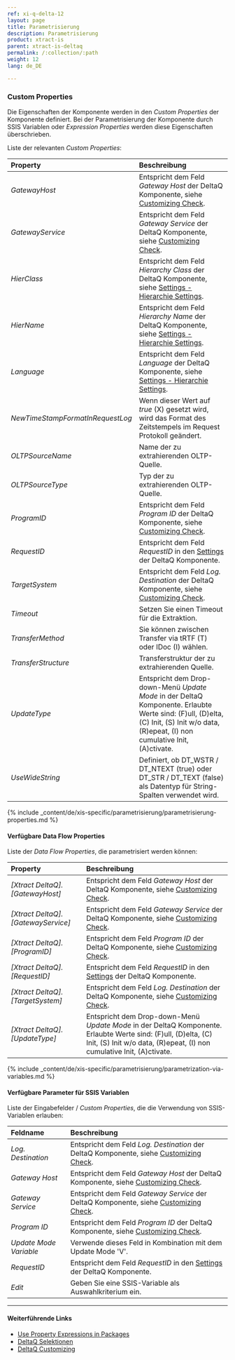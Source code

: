 ```yaml
---
ref: xi-q-delta-12
layout: page
title: Parametrisierung
description: Parametrisierung
product: xtract-is
parent: xtract-is-deltaq
permalink: /:collection/:path
weight: 12
lang: de_DE

---
```


### Custom Properties

Die Eigenschaften der Komponente werden in den *Custom Properties* der Komponente definiert.
Bei der Parametrisierung der Komponente durch SSIS Variablen oder *Expression Properties* werden diese Eigenschaften überschrieben.

Liste der relevanten *Custom Properties*:

|Property|Beschreibung|
|:----|:----|
| *GatewayHost* | Entspricht dem Feld *Gateway Host* der DeltaQ Komponente, siehe [Customizing Check](./deltaq-customizing).|
| *GatewayService* | Entspricht dem Feld *Gateway Service* der DeltaQ Komponente, siehe [Customizing Check](./deltaq-customizing).|
| *HierClass* | Entspricht dem Feld *Hierarchy Class* der DeltaQ Komponente, siehe [Settings - Hierarchie Settings](./extraktionseinstellungen#hierarchie-settings).|
| *HierName* | Entspricht dem Feld *Hierarchy Name* der DeltaQ Komponente, siehe [Settings - Hierarchie Settings](./extraktionseinstellungen#hierarchy). |
| *Language* | Entspricht dem Feld *Language* der DeltaQ Komponente, siehe [Settings - Hierarchie Settings](./extraktionseinstellungen#hierarchy).|
| *NewTimeStampFormatInRequestLog* | Wenn dieser Wert auf *true* (X) gesetzt wird, wird das Format des Zeitstempels im Request Protokoll geändert.|
| *OLTPSourceName* | Name der zu extrahierenden OLTP-Quelle.|
| *OLTPSourceType* | Typ der zu extrahierenden OLTP-Quelle.|
| *ProgramID* | Entspricht dem Feld *Program ID* der DeltaQ Komponente, siehe [Customizing Check](./deltaq-customizing).|
| *RequestID* | Entspricht dem Feld *RequestID* in den [Settings](./extraktionseinstellungen) der DeltaQ Komponente.|
| *TargetSystem* | Entspricht dem Feld *Log. Destination* der DeltaQ Komponente, siehe [Customizing Check](./deltaq-customizing).|
| *Timeout* | Setzen Sie einen Timeout für die Extraktion.|
| *TransferMethod* | Sie können zwischen Transfer via tRTF (T) oder IDoc (I) wählen.|
| *TransferStructure* | Transferstruktur der zu extrahierenden Quelle.|
| *UpdateType* | Entspricht dem Drop-down-Menü *Update Mode* in der DeltaQ Komponente. Erlaubte Werte sind: (F)ull, (D)elta, (C) Init, (S) Init w/o data, (R)epeat, (I) non cumulative Init, (A)ctivate.|
| *UseWideString* | Definiert, ob DT_WSTR / DT_NTEXT (true) oder DT_STR / DT_TEXT (false) als Datentyp für String-Spalten verwendet wird. |

{% include _content/de/xis-specific/parametrisierung/parametrisierung-properties.md  %}

#### Verfügbare Data Flow Properties
Liste der *Data Flow Properties*, die parametrisiert werden können:

|Property|Beschreibung|
|:----|:----|
| *[Xtract DeltaQ].[GatewayHost]*|Entspricht dem Feld *Gateway Host* der DeltaQ Komponente, siehe [Customizing Check](./deltaq-customizing).|
| *[Xtract DeltaQ].[GatewayService]*|Entspricht dem Feld *Gateway Service* der DeltaQ Komponente, siehe [Customizing Check](./deltaq-customizing).|
| *[Xtract DeltaQ].[ProgramID]*|Entspricht dem Feld *Program ID* der DeltaQ Komponente, siehe [Customizing Check](./deltaq-customizing).|
| *[Xtract DeltaQ].[RequestID]*|Entspricht dem Feld *RequestID* in den [Settings](./extraktionseinstellungen) der DeltaQ Komponente.|
| *[Xtract DeltaQ].[TargetSystem]*|Entspricht dem Feld *Log. Destination* der DeltaQ Komponente, siehe [Customizing Check](./deltaq-customizing).|
| *[Xtract DeltaQ].[UpdateType]*|Entspricht dem Drop-down-Menü *Update Mode* in der DeltaQ Komponente. Erlaubte Werte sind: (F)ull, (D)elta, (C) Init, (S) Init w/o data, (R)epeat, (I) non cumulative Init, (A)ctivate.  |


{% include _content/de/xis-specific/parametrisierung/parametrization-via-variables.md  %}

#### Verfügbare Parameter für SSIS Variablen

Liste der Eingabefelder / *Custom Properties*, die die Verwendung von SSIS-Variablen erlauben:

|Feldname|Beschreibung|
|:----|:----|
| *Log. Destination*| Entspricht dem Feld *Log. Destination* der DeltaQ Komponente, siehe [Customizing Check](./deltaq-customizing).|
| *Gateway Host*| Entspricht dem Feld *Gateway Host* der DeltaQ Komponente, siehe [Customizing Check](./deltaq-customizing).|
| *Gateway Service*|Entspricht dem Feld *Gateway Service* der DeltaQ Komponente, siehe [Customizing Check](./deltaq-customizing).|
| *Program ID*|Entspricht dem Feld *Program ID* der DeltaQ Komponente, siehe [Customizing Check](./deltaq-customizing).|
| *Update Mode Variable*| Verwende dieses Feld in Kombination mit dem Update Mode 'V'.|
| *RequestID*|Entspricht dem Feld *RequestID* in den [Settings](./extraktionseinstellungen) der DeltaQ Komponente.|
| *Edit*| Geben Sie eine SSIS-Variable als Auswahlkriterium ein.|


****
#### Weiterführende Links
- [Use Property Expressions in Packages](https://docs.microsoft.com/en-us/sql/integration-services/expressions/use-property-expressions-in-packages?view=sql-server-ver15)
- [DeltaQ Selektionen](./datasource-parameter) 
- [DeltaQ Customizing](./deltaq-customizing) 